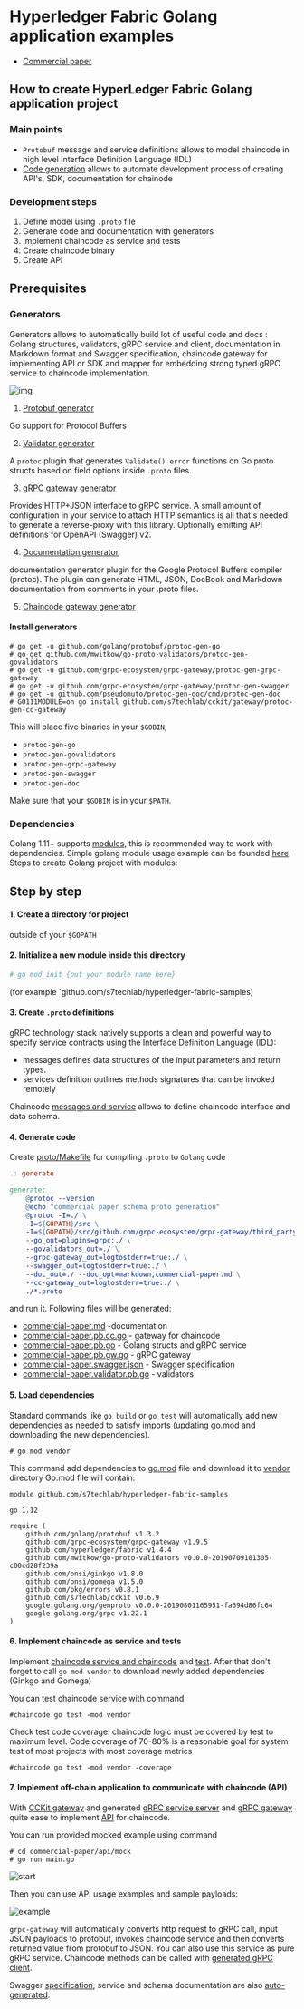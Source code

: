 # Hyperledger Fabric Golang application examples


* [Commercial paper](samples/cpaper)


## How to create HyperLedger Fabric Golang application project

### Main points

* `Protobuf` message and service definitions allows to model chaincode in high level Interface Definition Language (IDL)
* [Code generation](https://blog.golang.org/generate) allows to automate development process 
   of creating API's, SDK, documentation for chainode


### Development steps

1. Define model using `.proto` file
2. Generate code and documentation with generators
3. Implement chaincode as service and tests 
4. Create chaincode binary
5. Create API

## Prerequisites

### Generators

Generators allows to automatically build lot of useful code and docs : Golang structures, 
validators, gRPC service and client, documentation in Markdown format and Swagger specification,
chaincode gateway for implementing API or SDK and mapper for embedding strong typed gRPC service
to chaincode implementation.

![img](samples/cpaper/docs/img/cc-code-gen.png)

1. [Protobuf generator](https://github.com/golang/protobuf)

Go support for Protocol Buffers

2. [Validator generator](https://github.com/mwitkow/go-proto-validators)

A `protoc` plugin that generates `Validate() error` functions on Go proto structs based on field options inside
 `.proto` files.

3. [gRPC gateway generator](https://github.com/grpc-ecosystem/grpc-gateway)

Provides HTTP+JSON interface to gRPC service. A small amount of configuration in your service to attach HTTP semantics 
is all that's needed to generate a reverse-proxy with this library. Optionally emitting API definitions for
OpenAPI (Swagger) v2.

4. [Documentation generator](https://github.com/pseudomuto/protoc-gen-doc)

documentation generator plugin for the Google Protocol Buffers compiler (protoc). 
The plugin can generate HTML, JSON, DocBook and Markdown documentation from comments in your .proto files.

5. [Chaincode gateway generator](https://github.com/s7techlab/cckit/tree/master/gateway)

#### Install generators

```shell
# go get -u github.com/golang/protobuf/protoc-gen-go
# go get github.com/mwitkow/go-proto-validators/protoc-gen-govalidators
# go get -u github.com/grpc-ecosystem/grpc-gateway/protoc-gen-grpc-gateway
# go get -u github.com/grpc-ecosystem/grpc-gateway/protoc-gen-swagger
# go get -u github.com/pseudomuto/protoc-gen-doc/cmd/protoc-gen-doc
# GO111MODULE=on go install github.com/s7techlab/cckit/gateway/protoc-gen-cc-gateway
```

This will place five binaries in your `$GOBIN`;

* `protoc-gen-go`
* `protoc-gen-govalidators`
* `protoc-gen-grpc-gateway`
* `protoc-gen-swagger`
* `protoc-gen-doc`

Make sure that your `$GOBIN` is in your `$PATH`.

### Dependencies

Golang 1.11+ supports [modules](https://blog.golang.org/using-go-modules), this is recommended
way to work with dependencies. Simple golang module usage example can be founded 
[here](https://github.com/golang/go/wiki/Modules#quick-start). Steps to create Golang project with modules:


## Step by step

#### 1. Create a directory for project 

outside of your `$GOPATH`

#### 2. Initialize a new module inside this directory
 
```bash
# go mod init {put your module name here}  
```

(for example `github.com/s7techlab/hyperledger-fabric-samples)

#### 3. Create `.proto` definitions 
 
gRPC technology stack natively supports a clean and powerful way to specify service contracts using the Interface
Definition Language (IDL):
* messages defines data structures of the input parameters and return types.
* services definition outlines methods signatures that can be invoked remotely

Chaincode [messages and service](samples/cpaper/cpaper.proto) allows to define chaincode interface and
data schema.


#### 4. Generate code 

Create [proto/Makefile](samples/cpaper/proto/Makefile) for compiling `.proto` to `Golang` code

```Makefile
.: generate

generate:
	@protoc --version
	@echo "commercial paper schema proto generation"
	@protoc -I=./ \
	-I=${GOPATH}/src \
	-I=${GOPATH}/src/github.com/grpc-ecosystem/grpc-gateway/third_party/googleapis \
	--go_out=plugins=grpc:./ \
	--govalidators_out=./ \
	--grpc-gateway_out=logtostderr=true:./ \
	--swagger_out=logtostderr=true:./ \
	--doc_out=./ --doc_opt=markdown,commercial-paper.md \
	--cc-gateway_out=logtostderr=true:./ \
	./*.proto
```

and run it. Following files will be generated:

* [commercial-paper.md](samples/cpaper/proto/commercial-paper.md) -documentation
* [commercial-paper.pb.cc.go](samples/cpaper/proto/commercial-paper.pb.cc.go) - gateway for chaincode
* [commercial-paper.pb.go](samples/cpaper/proto/commercial-paper.pb.go) - Golang structs and gRPC service
* [commercial-paper.pb.gw.go](samples/cpaper/proto/commercial-paper.pb.gw.go) - gRPC gateway
* [commercial-paper.swagger.json](samples/cpaper/proto/commercial-paper.swagger.json) - Swagger specification
* [commercial-paper.validator.pb.go](samples/cpaper/proto/commercial-paper.validator.pb.go) - validators

#### 5. Load dependencies

Standard commands like `go build` or `go test` will automatically add new dependencies as needed to 
satisfy imports (updating go.mod and downloading the new dependencies).

`# go mod vendor`

This command add dependencies to [go.mod](go.mod) file and download it to [vendor](vendor) directory
Go.mod file will contain:

```
module github.com/s7techlab/hyperledger-fabric-samples

go 1.12

require (
	github.com/golang/protobuf v1.3.2
	github.com/grpc-ecosystem/grpc-gateway v1.9.5
	github.com/hyperledger/fabric v1.4.4
	github.com/mwitkow/go-proto-validators v0.0.0-20190709101305-c00cd28f239a
	github.com/onsi/ginkgo v1.8.0
	github.com/onsi/gomega v1.5.0
	github.com/pkg/errors v0.8.1
	github.com/s7techlab/cckit v0.6.9
	google.golang.org/genproto v0.0.0-20190801165951-fa694d86fc64
	google.golang.org/grpc v1.22.1
)

```

#### 6. Implement chaincode as service and tests

Implement [chaincode service and chaincode](samples/cpaper/chaincode/chaincode.go) and 
[test](samples/cpaper/chaincode/chaincode_test.go). After that don't forget to call `go mod vendor`
to download newly added dependencies  (Ginkgo and Gomega)

You can test chaincode service with command

`#chaincode go test -mod vendor`

Check test code coverage: chaincode logic must be covered by test to maximum level. Code coverage of 70-80% is a 
reasonable goal for system test of most projects with most coverage metrics

`#chaincode go test -mod vendor -coverage`


#### 7. Implement off-chain application to communicate with chaincode (API)

With [CCKit gateway](https://github.com/s7techlab/cckit/tree/master/gateway) and generated 
[gRPC service server](samples/cpaper/proto/commercial-paper.pb.go) and [gRPC gateway](samples/cpaper/proto/commercial-paper.pb.gw.go)
quite ease to implement [API](samples/cpaper/api) for chaincode.

You can run provided mocked example using command
```
# cd commercial-paper/api/mock
# go run main.go
```

![start](samples/cpaper/docs/img/gateway-mocked-start.png)

Then you can use API usage examples and sample payloads:

![example](samples/cpaper/docs/img/gateway-mocked-usage.png)

`grpc-gateway` will automatically converts http request to gRPC call, input JSON payloads to protobuf, invokes chaincode 
service and then converts returned value from protobuf to JSON. You can also use this service as pure gRPC service. 
Chaincode methods can be called with [generated gRPC client](samples/cpaper/proto/commercial-paper.pb.go). 

Swagger [specification](samples/cpaper/proto/commercial-paper.swagger.json), service and schema documentation are also 
[auto-generated](samples/cpaper/proto/commercial-paper.md).





